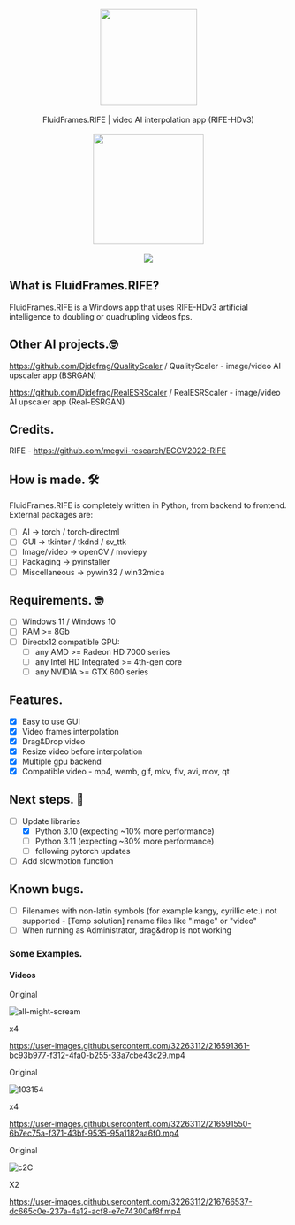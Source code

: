 <div align="center">
    <br>
    <img src="https://user-images.githubusercontent.com/32263112/216588514-0ad68175-c65e-47ee-9ca8-d163572d9be9.png" width="175"> </a> 
    <br><br>FluidFrames.RIFE | video AI interpolation app (RIFE-HDv3) <br><br>
    <a href="https://jangystudio.itch.io/fluidframesrife">
         <img src="https://user-images.githubusercontent.com/86362423/162710522-c40c4f39-a6b9-48bc-84bc-1c6b78319f01.png" width="200">
    </a>
</div>
<br>
<div align="center">
    <img src="https://user-images.githubusercontent.com/32263112/216588704-752de2d7-d78c-4776-9935-f1d44ef4b8a8.PNG"> </a> 
</div>

## What is FluidFrames.RIFE?
FluidFrames.RIFE is a Windows app that uses RIFE-HDv3 artificial intelligence to doubling or quadrupling videos fps.

## Other AI projects.🤓

https://github.com/Djdefrag/QualityScaler / QualityScaler - image/video AI upscaler app (BSRGAN)

https://github.com/Djdefrag/RealESRScaler / RealESRScaler - image/video AI upscaler app (Real-ESRGAN)

## Credits.

RIFE - https://github.com/megvii-research/ECCV2022-RIFE

## How is made. 🛠

FluidFrames.RIFE is completely written in Python, from backend to frontend. 
External packages are:
- [ ] AI  -> torch / torch-directml
- [ ] GUI -> tkinter / tkdnd / sv_ttk
- [ ] Image/video -> openCV / moviepy
- [ ] Packaging   -> pyinstaller
- [ ] Miscellaneous -> pywin32 / win32mica

## Requirements. 🤓
- [ ] Windows 11 / Windows 10
- [ ] RAM >= 8Gb
- [ ] Directx12 compatible GPU:
    - [ ] any AMD >= Radeon HD 7000 series
    - [ ] any Intel HD Integrated >= 4th-gen core
    - [ ] any NVIDIA >=  GTX 600 series

## Features.

- [x] Easy to use GUI
- [x] Video frames interpolation
- [x] Drag&Drop video
- [x] Resize video before interpolation
- [x] Multiple gpu backend
- [x] Compatible video  - mp4, wemb, gif, mkv, flv, avi, mov, qt 

## Next steps. 🤫
- [ ] Update libraries 
    - [x] Python 3.10 (expecting ~10% more performance) 
    - [ ] Python 3.11 (expecting ~30% more performance)
    - [ ] following pytorch updates
- [ ] Add slowmotion function

## Known bugs.
- [ ] Filenames with non-latin symbols (for example kangy, cyrillic etc.) not supported - [Temp solution] rename files like "image" or "video"
- [ ] When running as Administrator, drag&drop is not working

### Some Examples.
#### Videos

Original

![all-might-scream](https://user-images.githubusercontent.com/32263112/216591290-36d770c9-6bd9-4dce-aca2-a83e7479c605.gif)

x4

https://user-images.githubusercontent.com/32263112/216591361-bc93b977-f312-4fa0-b255-33a7cbe43c29.mp4

Original

![103154](https://user-images.githubusercontent.com/32263112/216591421-4c24c1b3-9929-4806-acd6-28a7f61430b6.gif)

x4

https://user-images.githubusercontent.com/32263112/216591550-6b7ec75a-f371-43bf-9535-95a1182aa6f0.mp4

Original

![c2C](https://user-images.githubusercontent.com/32263112/216766526-bfbb789d-2868-465f-bbb8-244538f41635.gif)

X2

https://user-images.githubusercontent.com/32263112/216766537-dc665c0e-237a-4a12-acf8-e7c74300af8f.mp4


